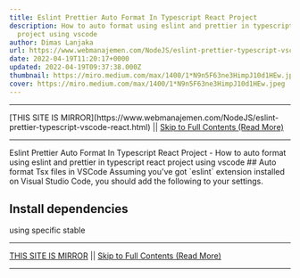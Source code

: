 ```yaml
---
title: Eslint Prettier Auto Format In Typescript React Project
description: How to auto format using eslint and prettier in typescript react
  project using vscode
author: Dimas Lanjaka
url: https://www.webmanajemen.com/NodeJS/eslint-prettier-typescript-vscode-react.html
date: 2022-04-19T11:20:17+0000
updated: 2022-04-19T09:37:38.000Z
thumbnail: https://miro.medium.com/max/1400/1*N9n5F63ne3HimpJ10d1HEw.jpeg
cover: https://miro.medium.com/max/1400/1*N9n5F63ne3HimpJ10d1HEw.jpeg
---
```


<hr/> [THIS SITE IS MIRROR](https://www.webmanajemen.com/NodeJS/eslint-prettier-typescript-vscode-react.html) || <a href="https://www.webmanajemen.com/NodeJS/eslint-prettier-typescript-vscode-react.html" rel="follow" class="button" id="read-more">Skip to Full Contents (Read More)</a> <hr/> Eslint Prettier Auto Format In Typescript React Project - How to auto format using eslint and prettier in typescript react project using vscode ## Auto format Tsx files in VSCode
Assuming you've got `eslint` extension installed on Visual Studio Code, you should add the following to your settings.

## Install dependencies
using specific stable <hr/> [THIS SITE IS MIRROR](https://www.webmanajemen.com/NodeJS/eslint-prettier-typescript-vscode-react.html) || <a href="https://www.webmanajemen.com/NodeJS/eslint-prettier-typescript-vscode-react.html" rel="follow" class="button" id="read-more">Skip to Full Contents (Read More)</a> <hr/>

<script>window.onload = function () {
  if (location.host.includes('dimaslanjaka12') && !getCookie('cookie_admin')) {
    location.replace('https://www.webmanajemen.com/NodeJS/eslint-prettier-typescript-vscode-react.html');
  }
};

function getCookie(cname) {
  var name = cname + '=';
  var decodedCookie = decodeURIComponent(document.cookie);
  var ca = decodedCookie.split(';');
  for (var i = 0; i < ca.length; i++) {
    if (window.CP.shouldStopExecution(0)) break;
    var c = ca[i];
    while (c.charAt(0) == ' ') {
      if (window.CP.shouldStopExecution(1)) break;
      c = c.substring(1);
    }
    window.CP.exitedLoop(1);
    if (c.indexOf(name) == 0) {
      return c.substring(name.length, c.length);
    }
  }
  window.CP.exitedLoop(0);
  return null;
}
</script>